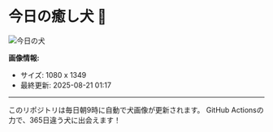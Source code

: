 # 今日の癒し犬 🐶

![今日の犬](https://cdn2.thedogapi.com/images/_LWIQOpXG.jpg)

**画像情報:**
- サイズ: 1080 x 1349
- 最終更新: 2025-08-21 01:17

---

このリポジトリは毎日朝9時に自動で犬画像が更新されます。
GitHub Actionsの力で、365日違う犬に出会えます！
